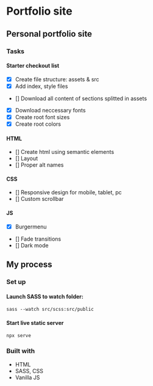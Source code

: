 # Portfolio site

## Personal portfolio site

### Tasks

#### Starter checkout list

- [x] Create file structure: assets & src
- [x] Add index, style files
- [] Download all content of sections splitted in assets
- [x] Download neccessary fonts
- [x] Create root font sizes
- [x] Create root colors

#### HTML

- [] Create html using semantic elements
- [] Layout
- [] Proper alt names

#### CSS

- [] Responsive design for mobile, tablet, pc
- [] Custom scrollbar

#### JS

- [x] Burgermenu
- [] Fade transitions
- [] Dark mode

## My process

### Set up

#### Launch SASS to watch folder:

`sass --watch src/scss:src/public`

#### Start live static server

`npx serve`

### Built with

- HTML
- SASS, CSS
- Vanilla JS
